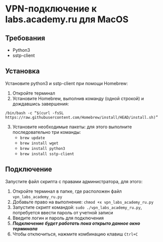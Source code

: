 # VPN-подключение к labs.academy.ru для MacOS
## Требования
- Python3
- sstp-client
## Установка
Установите python3 и sstp-client при помощи Homebrew:
1) Откройте терминал
2) Установите Homebrew, выполнив команду (одной строкой) и дождавшись завершения:<br>
```
/bin/bash -c “$(curl -fsSL https://raw.githubusercontent.com/Homebrew/install/HEAD/install.sh)”
```
3) Установите необходимые пакеты: для этого выполните последовательно три команды:
   - `brew update`
   - `brew install wget`
   - `brew install python3`
   - `brew install sstp-client`
## Подключение
Запустите файл скрипта с правами администратора, для этого:
1) Откройте терминал в папке, где расположен файл `vpn_labs_academy_ru.py`
2) Добавьте право на выполнение: `chmod +x vpn_labs_academy_ru.py`
3) Запустите скрипт командой: `sudo ./vpn_labs_academy_ru.py`, потребуется ввести пароль от учетной записи
4) Введите логин и пароль для подключения
5) ***Подключение будет работать пока открыто данное окно терминала***
6) Чтобы отключиться, нажмите комбинацию клавиш `Ctrl+C`